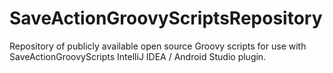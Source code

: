 # SaveActionGroovyScriptsRepository
Repository of publicly available open source Groovy scripts for use with SaveActionGroovyScripts IntelliJ IDEA / Android Studio plugin.
